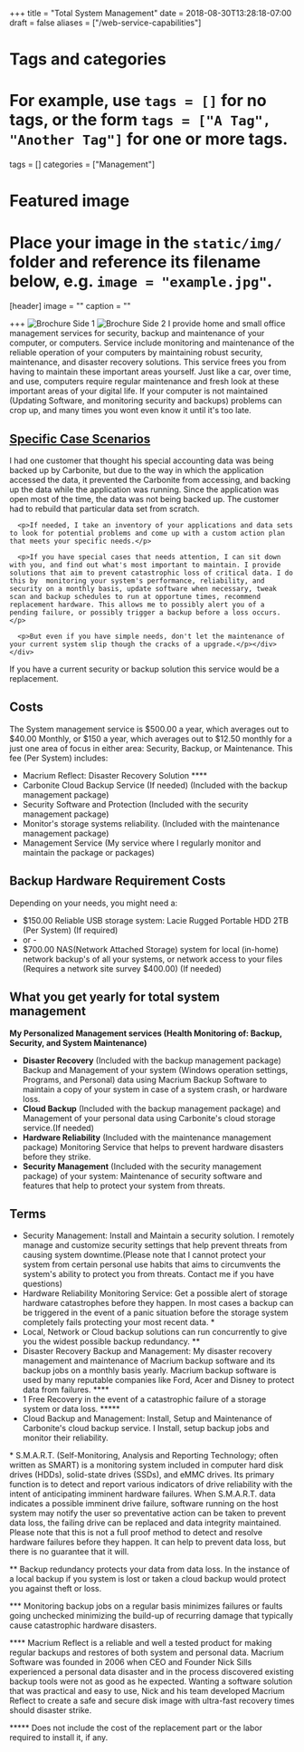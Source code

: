 +++
title = "Total System Management"
date = 2018-08-30T13:28:18-07:00
draft = false
aliases = ["/web-service-capabilities"]
# Tags and categories
# For example, use `tags = []` for no tags, or the form `tags = ["A Tag", "Another Tag"]` for one or more tags.
tags = []
categories = ["Management"]

# Featured image
# Place your image in the `static/img/` folder and reference its filename below, e.g. `image = "example.jpg"`.
[header]
image = ""
caption = ""

+++
![Brochure Side 1](/img/packages/system-management/srl-broshure-system-mangement-services1.png)
![Brochure Side 2](/img/packages/system-management/srl-broshure-system-mangement-services2.png)
I provide home and small office management services for security, backup and maintenance of your computer, or computers. Service include monitoring and maintenance of the reliable operation of your computers by maintaining robust security, maintenance, and disaster recovery solutions. This service frees you from having to maintain these important areas yourself. Just like a car, over time, and use, computers require regular maintenance and fresh look at these important areas of your digital life. If your computer is not maintained (Updating Software, and monitoring security and backups) problems can crop up, and many times you wont even know it until it's too late.


<div class="panel-group" id="accordion">
  <div class="panel panel-default">
    <div class="panel-heading">
      <h2 class="panel-title">
        <a data-toggle="collapse" data-parent="#accordion" href="#collapse1">Specific Case Scenarios</a>
      </h2>
    </div>
    <div id="collapse1" class="panel-collapse collapse">
      <div class="panel-body"><p>I had one customer that thought his special accounting data was being backed up by Carbonite, but due to the way in which the application accessed the data, it prevented the Carbonite from accessing, and backing up the data while the application was running. Since the application was open most of the time, the data was not being backed up. The customer had to rebuild that particular data set from scratch.</p>
      
      <p>If needed, I take an inventory of your applications and data sets to look for potential problems and come up with a custom action plan that meets your specific needs.</p>
      
      <p>If you have special cases that needs attention, I can sit down with you, and find out what's most important to maintain. I provide solutions that aim to prevent catastrophic loss of critical data. I do this by  monitoring your system's performance, reliability, and security on a monthly basis, update software when necessary, tweak scan and backup schedules to run at opportune times, recommend replacement hardware. This allows me to possibly alert you of a pending failure, or possibly trigger a backup before a loss occurs.</p>
      
      <p>But even if you have simple needs, don't let the maintenance of your current system slip though the cracks of a upgrade.</p></div>
    </div>
  </div>
</div>


If you have a current security or backup solution this service would be a replacement.

## Costs

The System management service is $500.00 a year, which averages out to $40.00 Monthly, or $150 a year, which averages out to $12.50 monthly for a just one area of focus in either area: Security, Backup, or Maintenance. This fee (Per System) includes:

- Macrium Reflect: Disaster Recovery Solution \*\*\*\*
- Carbonite Cloud Backup Service (If needed) (Included with the backup management package)
- Security Software and Protection (Included with the security management package)
- Monitor's storage systems reliability. (Included with the maintenance management package)
- Management Service (My service where I regularly monitor and maintain the package or packages)

## Backup Hardware Requirement Costs
Depending on your needs, you might need a:
- $150.00 Reliable USB storage system: Lacie Rugged Portable HDD 2TB (Per System) (If required)
- or -     
- $700.00 NAS(Network Attached Storage) system for local (in-home) network backup's of all your systems, or network access to your files (Requires a network site survey $400.00) (If needed)

## What you get yearly for total system management

**My Personalized Management services (Health Monitoring of: Backup, Security, and System Maintenance)**

- **Disaster Recovery** (Included with the backup management package) Backup and Management of your system (Windows operation settings, Programs, and Personal) data using Macrium Backup Software to maintain a copy of your system in case of a system crash, or hardware loss.
- **Cloud Backup** (Included with the backup management package) and Management of your personal data using Carbonite's cloud storage service.(If needed)
- **Hardware Reliability** (Included with the maintenance management package) Monitoring Service that helps to prevent hardware disasters before they strike.
- **Security Management** (Included with the security management package) of your system: Maintenance of security software and  features that help to protect your system from threats.

## Terms
- Security Management: Install and Maintain a security solution. I remotely manage and customize security settings that help prevent threats from causing system downtime.(Please note that I cannot protect your system from certain personal use habits that aims to circumvents the system's ability to protect you from threats. Contact me if you have questions)
- Hardware Reliability Monitoring Service: Get a possible alert of storage hardware catastrophes before they happen. In most cases a backup can be triggered in the event of a panic situation before the storage system completely fails protecting your most recent data. \*
- Local, Network or Cloud backup solutions can run concurrently to give you the widest possible backup redundancy. \*\*
- Disaster Recovery Backup and Management: My disaster recovery management and maintenance of Macrium backup software and its backup jobs on a monthly basis yearly. Macrium backup software is used by many reputable companies like Ford, Acer and Disney to protect data from failures. \*\*\*\*
- 1 Free Recovery in the event of a catastrophic failure of a storage system or data loss. \*\*\*\*\*
- Cloud Backup and Management: Install, Setup and Maintenance of Carbonite's cloud backup service. I Install, setup backup jobs and monitor their reliability.


\* S.M.A.R.T. (Self-Monitoring, Analysis and Reporting Technology; often written as SMART) is a monitoring system included in computer hard disk drives (HDDs), solid-state drives (SSDs), and eMMC drives. Its primary function is to detect and report various indicators of drive reliability with the intent of anticipating imminent hardware failures. When S.M.A.R.T. data indicates a possible imminent drive failure, software running on the host system may notify the user so preventative action can be taken to prevent data loss, the failing drive can be replaced and data integrity maintained. Please note that this is not a full proof method to detect and resolve hardware failures before they happen. It can help to prevent data loss, but there is no guarantee that it will.

\*\* Backup redundancy protects your data from data loss. In the instance of a local backup if you system is lost or taken a cloud backup would protect you against theft or loss.

\*\*\* Monitoring backup jobs on a regular basis minimizes failures or faults going unchecked minimizing the build-up of recurring damage that typically cause catastrophic hardware disasters.

\*\*\*\* Macrium Reflect is a reliable and well a tested product for making regular backups and restores of both system and personal data. Macrium Software was founded in 2006 when CEO and Founder Nick Sills experienced a personal data disaster and in the process discovered existing backup tools were not as good as he expected. Wanting a software solution that was practical and easy to use, Nick and his team developed Macrium Reflect to create a safe and secure disk image with ultra-fast recovery times should disaster strike.


\*\*\*\*\* Does not include the cost of the replacement part or the labor required to install it, if any.
